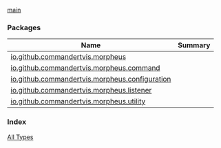 [main](./index.md)

### Packages

| Name | Summary |
|---|---|
| [io.github.commandertvis.morpheus](io.github.commandertvis.morpheus/index.md) |  |
| [io.github.commandertvis.morpheus.command](io.github.commandertvis.morpheus.command/index.md) |  |
| [io.github.commandertvis.morpheus.configuration](io.github.commandertvis.morpheus.configuration/index.md) |  |
| [io.github.commandertvis.morpheus.listener](io.github.commandertvis.morpheus.listener/index.md) |  |
| [io.github.commandertvis.morpheus.utility](io.github.commandertvis.morpheus.utility/index.md) |  |

### Index

[All Types](alltypes/index.md)